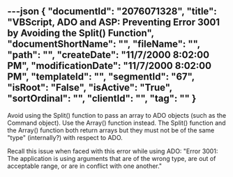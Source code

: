 ---json
{
  "documentId": "2076071328",
  "title": "VBScript, ADO and ASP: Preventing Error 3001 by Avoiding the Split() Function",
  "documentShortName": "",
  "fileName": "",
  "path": "",
  "createDate": "11/7/2000 8:02:00 PM",
  "modificationDate": "11/7/2000 8:02:00 PM",
  "templateId": "",
  "segmentId": "67",
  "isRoot": "False",
  "isActive": "True",
  "sortOrdinal": "",
  "clientId": "",
  "tag": ""
}
---

Avoid using the Split() function to pass an array to ADO objects (such as the Command object). Use the Array() function instead. The Split() function and the Array() function both return arrays but they must not be of the same &quot;type&quot; (internally?) with respect to ADO.

Recall this issue when faced with this error while using ADO: &quot;Error 3001: The application is using arguments that are of the wrong type, are out of acceptable range, or are in conflict with one another.&quot;
